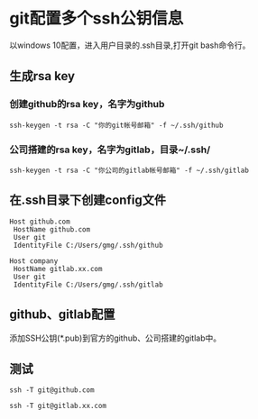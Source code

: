 # git配置多个ssh公钥信息


以windows 10配置，进入用户目录的.ssh目录,打开git bash命令行。

## 生成rsa key

###  创建github的rsa key，名字为github
```
ssh-keygen -t rsa -C "你的git帐号邮箱" -f ~/.ssh/github
```
### 公司搭建的rsa key，名字为gitlab，目录~/.ssh/
```
ssh-keygen -t rsa -C "你公司的gitlab帐号邮箱" -f ~/.ssh/gitlab
```
## 在.ssh目录下创建config文件

```
Host github.com
 HostName github.com
 User git
 IdentityFile C:/Users/gmg/.ssh/github

Host company
 HostName gitlab.xx.com
 User git
 IdentityFile C:/Users/gmg/.ssh/gitlab
```

## github、gitlab配置

添加SSH公钥(*.pub)到官方的github、公司搭建的gitlab中。

## 测试
```
ssh -T git@github.com

ssh -T git@gitlab.xx.com
```